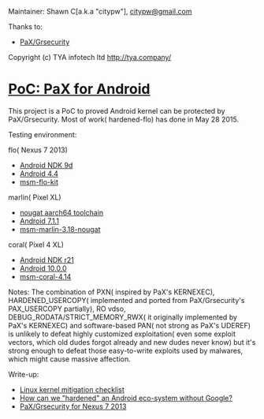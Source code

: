 Maintainer: Shawn C[a.k.a "citypw"], citypw@gmail.com

Thanks to:

- [PaX/Grsecurity](http://grsecurity.net/)

Copyright (c) TYA infotech ltd http://tya.company/


# [PoC: PaX for Android](https://github.com/hardenedlinux/armv7-nexus7-grsec)

This project is a PoC to proved Android kernel can be protected by PaX/Grsecurity. Most of work( hardened-flo) has done in May 28 2015.

Testing environment:

flo( Nexus 7 2013)
- [Android NDK 9d](http://dl.google.com/android/ndk/android-ndk-r9b-linux-x86.tar.bz2)
- [Android 4.4](https://dl.google.com/dl/android/aosp/razor-ktu84p-factory-2482a7d5.zip)
- [msm-flo-kit](https://android.googlesource.com/kernel/msm/+/android-msm-flo-3.4-kitkat-mr2)

marlin( Pixel XL)
- [nougat aarch64 toolchain](https://android.googlesource.com/platform/prebuilts/gcc/linux-x86/aarch64/aarch64-linux-android-4.9/+archive/nougat-release.tar.gz)
- [Android 7.1.1](https://dl.google.com/dl/android/aosp/marlin-nof26v-factory-1dce14a1.zip)
- [msm-marlin-3.18-nougat](https://android.googlesource.com/kernel/msm/+/android-msm-marlin-3.18-nougat-mr1.3)

coral( Pixel 4 XL)
* [Android NDK r21](https://dl.google.com/android/repository/android-ndk-r21-linux-x86_64.zip)
* [Android 10.0.0](https://dl.google.com/dl/android/aosp/coral-qq1b.200205.002-factory-89d84384.zip)
* [msm-coral-4.14](https://android.googlesource.com/kernel/msm/+/refs/heads/android-msm-coral-4.14-android10-c2f2)


Notes: The combination of PXN( inspired by PaX's KERNEXEC), HARDENED_USERCOPY( implemented and ported from PaX/Grsecurity's PAX_USERCOPY partially), RO vdso, DEBUG_RODATA/STRICT_MEMORY_RWX( it originally implemented by PaX's KERNEXEC) and software-based PAN( not strong as PaX's UDEREF) is unlikely to defeat highly customized exploitation( even some exploit vectors, which old dudes forgot already and new dudes never know) but it's strong enough to defeat those easy-to-write exploits used by malwares, which might cause massive affection. 


Write-up:
 * [Linux kernel mitigation checklist](https://hardenedlinux.github.io/system-security/2016/12/13/kernel_mitigation_checklist.html)
 * [How can we "hardened" an Android eco-system without Google?](http://citypw.blogspot.ca/2016/08/how-can-we-hardened-android-eco-system.html)
 * [PaX/Grsecurity for Nexus 7 2013](https://hardenedlinux.github.io/system-security/2015/05/11/Grsecurity-for-Nexus-7-2013.html)
